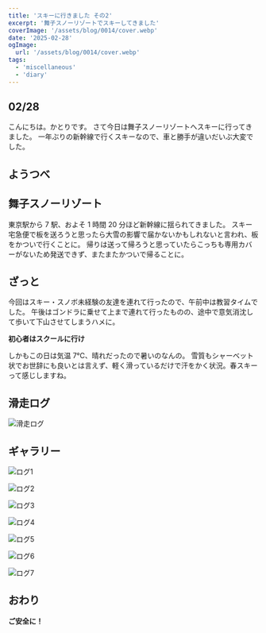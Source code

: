 ```yaml
---
title: 'スキーに行きました その2'
excerpt: '舞子スノーリゾートでスキーしてきました'
coverImage: '/assets/blog/0014/cover.webp'
date: '2025-02-28'
ogImage:
  url: '/assets/blog/0014/cover.webp'
tags:
  - 'miscellaneous'
  - 'diary'
---
```


## 02/28

こんにちは。かとりです。
さて今日は舞子スノーリゾートへスキーに行ってきました。
一年ぶりの新幹線で行くスキーなので、車と勝手が違いだいぶ大変でした。

## ようつべ

[](https://www.youtube.com/watch?v=yrwoBOHiR2E)

## 舞子スノーリゾート

東京駅から 7 駅、およそ 1 時間 20 分ほど新幹線に揺られてきました。
スキー宅急便で板を送ろうと思ったら大雪の影響で届かないかもしれないと言われ、板をかついで行くことに。
帰りは送って帰ろうと思っていたらこっちも専用カバーがないため発送できず、またまたかついで帰ることに。

## ざっと

今回はスキー・スノボ未経験の友達を連れて行ったので、午前中は教習タイムでした。
午後はゴンドラに乗せて上まで連れて行ったものの、途中で意気消沈して歩いて下山させてしまうハメに。

**初心者はスクールに行け**

しかもこの日は気温 7℃、晴れだったので暑いのなんの。
雪質もシャーベット状でお世辞にも良いとは言えず、軽く滑っているだけで汗をかく状況。春スキーって感じしますね。

## 滑走ログ

![滑走ログ](/assets/blog/0014/001.webp)

## ギャラリー

![ログ1](/assets/blog/0014/cover.webp)

![ログ2](/assets/blog/0014/002.webp)

![ログ3](/assets/blog/0014/003.webp)

![ログ4](/assets/blog/0014/004.webp)

![ログ5](/assets/blog/0014/005.webp)

![ログ6](/assets/blog/0014/006.webp)

![ログ7](/assets/blog/0014/007.webp)

## おわり

**ご安全に！**

